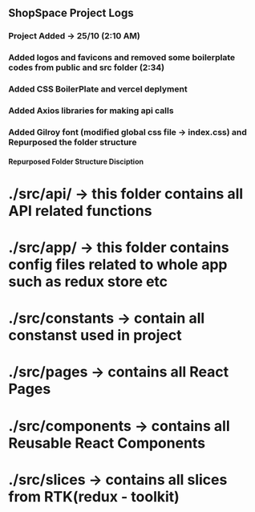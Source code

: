 ## ShopSpace Project Logs

### Project Added -> 25/10 (2:10 AM)

### Added logos and favicons and removed some boilerplate codes from public and src folder (2:34)

### Added CSS BoilerPlate and vercel deplyment

### Added Axios libraries for making api calls

### Added Gilroy font (modified global css file -> index.css) and Repurposed the folder structure

#### Repurposed Folder Structure Disciption
# ./src/api/ -> this folder contains all API related functions
# ./src/app/ -> this folder contains config files related to whole app such as redux store etc
# ./src/constants -> contain all constanst used in project
# ./src/pages -> contains all React Pages
# ./src/components -> contains all Reusable React Components
# ./src/slices -> contains all slices from RTK(redux - toolkit)